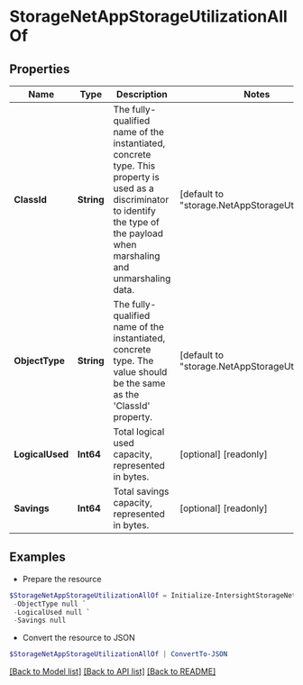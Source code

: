 # StorageNetAppStorageUtilizationAllOf
## Properties

Name | Type | Description | Notes
------------ | ------------- | ------------- | -------------
**ClassId** | **String** | The fully-qualified name of the instantiated, concrete type. This property is used as a discriminator to identify the type of the payload when marshaling and unmarshaling data. | [default to "storage.NetAppStorageUtilization"]
**ObjectType** | **String** | The fully-qualified name of the instantiated, concrete type. The value should be the same as the &#39;ClassId&#39; property. | [default to "storage.NetAppStorageUtilization"]
**LogicalUsed** | **Int64** | Total logical used capacity, represented in bytes. | [optional] [readonly] 
**Savings** | **Int64** | Total savings capacity, represented in bytes. | [optional] [readonly] 

## Examples

- Prepare the resource
```powershell
$StorageNetAppStorageUtilizationAllOf = Initialize-IntersightStorageNetAppStorageUtilizationAllOf  -ClassId null `
 -ObjectType null `
 -LogicalUsed null `
 -Savings null
```

- Convert the resource to JSON
```powershell
$StorageNetAppStorageUtilizationAllOf | ConvertTo-JSON
```

[[Back to Model list]](../README.md#documentation-for-models) [[Back to API list]](../README.md#documentation-for-api-endpoints) [[Back to README]](../README.md)

